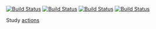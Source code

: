 [![Build Status](https://github.com/ericminio/learning-sql/actions/workflows/oracle.yml/badge.svg)](https://github.com/ericminio/learning-sql/actions)
[![Build Status](https://github.com/ericminio/learning-sql/actions/workflows/sqlserver.yml/badge.svg)](https://github.com/ericminio/learning-sql/actions)
[![Build Status](https://github.com/ericminio/learning-sql/actions/workflows/postgresql.yml/badge.svg)](https://github.com/ericminio/learning-sql/actions)
[![Build Status](https://github.com/ericminio/learning-sql/actions/workflows/mysql.yml/badge.svg)](https://github.com/ericminio/learning-sql/actions)

Study [actions](.github/workflows)
